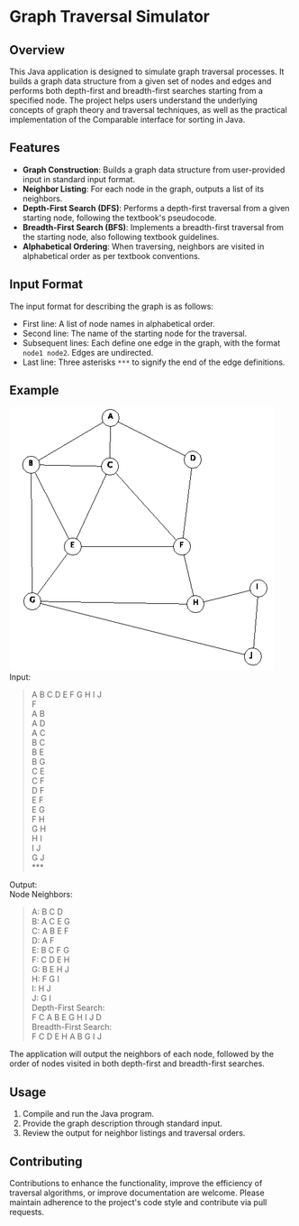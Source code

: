 # Graph Traversal Simulator

## Overview
This Java application is designed to simulate graph traversal processes. It builds a graph data structure from a given set of nodes and edges and performs both depth-first and breadth-first searches starting from a specified node. The project helps users understand the underlying concepts of graph theory and traversal techniques, as well as the practical implementation of the Comparable interface for sorting in Java.

## Features
- **Graph Construction**: Builds a graph data structure from user-provided input in standard input format.
- **Neighbor Listing**: For each node in the graph, outputs a list of its neighbors.
- **Depth-First Search (DFS)**: Performs a depth-first traversal from a given starting node, following the textbook's pseudocode.
- **Breadth-First Search (BFS)**: Implements a breadth-first traversal from the starting node, also following textbook guidelines.
- **Alphabetical Ordering**: When traversing, neighbors are visited in alphabetical order as per textbook conventions.

## Input Format
The input format for describing the graph is as follows:
- First line: A list of node names in alphabetical order.
- Second line: The name of the starting node for the traversal.
- Subsequent lines: Each define one edge in the graph, with the format `node1 node2`. Edges are undirected.
- Last line: Three asterisks `***` to signify the end of the edge definitions.

## Example
![The graph used looks like the following](https://github.com/DanielH987/Graph-Traversal/blob/main/blob/graph.png)
Input:  
>A B C D E F G H I J  
>F  
>A B  
>A D  
>A C  
>B C  
>B E  
>B G  
>C E  
>C F  
>D F  
>E F  
>E G  
>F H  
>G H  
>H I  
>I J  
>G J  
>\***  

Output:  
Node Neighbors:  
>A: B C D   
>B: A C E G  
>C: A B E F  
>D: A F  
>E: B C F G  
>F: C D E H  
>G: B E H J  
>H: F G I  
>I: H J  
>J: G I  
>Depth-First Search:  
>F C A B E G H I J D  
>Breadth-First Search:  
>F C D E H A B G I J  

The application will output the neighbors of each node, followed by the order of nodes visited in both depth-first and breadth-first searches.

## Usage
1. Compile and run the Java program.
2. Provide the graph description through standard input.
3. Review the output for neighbor listings and traversal orders.

## Contributing
Contributions to enhance the functionality, improve the efficiency of traversal algorithms, or improve documentation are welcome. Please maintain adherence to the project's code style and contribute via pull requests.
